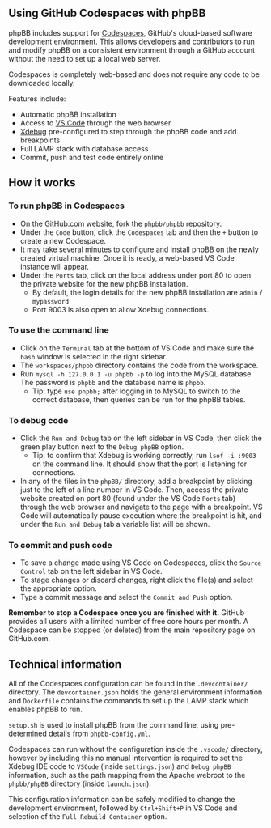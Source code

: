 ## Using GitHub Codespaces with phpBB

phpBB includes support for [Codespaces](https://docs.github.com/en/codespaces), GitHub's cloud-based software development environment. This allows developers and contributors to run and modify phpBB on a consistent environment through a GitHub account without the need to set up a local web server.

Codespaces is completely web-based and does not require any code to be downloaded locally.

Features include:

* Automatic phpBB installation
* Access to [VS Code](https://docs.github.com/en/codespaces/the-githubdev-web-based-editor) through the web browser 
* [Xdebug](https://github.com/xdebug/vscode-php-debug) pre-configured to step through the phpBB code and add breakpoints
* Full LAMP stack with database access
* Commit, push and test code entirely online

## How it works

### To run phpBB in Codespaces

* On the GitHub.com website, fork the `phpbb/phpbb` repository.
* Under the `Code` button, click the `Codespaces` tab and then the `+` button to create a new Codespace.
* It may take several minutes to configure and install phpBB on the newly created virtual machine. Once it is ready, a web-based VS Code instance will appear.
* Under the `Ports` tab, click on the local address under port 80 to open the private website for the new phpBB installation.
    * By default, the login details for the new phpBB installation are `admin` / `mypassword`
    * Port 9003 is also open to allow Xdebug connections.

### To use the command line

* Click on the `Terminal` tab at the bottom of VS Code and make sure the `bash` window is selected in the right sidebar.
* The `workspaces/phpbb` directory contains the code from the workspace.
* Run `mysql -h 127.0.0.1 -u phpbb -p` to log into the MySQL database. The password is `phpbb` and the database name is `phpbb`.
    * Tip: type `use phpbb;` after logging in to MySQL to switch to the correct database, then queries can be run for the phpBB tables.

### To debug code

* Click the `Run and Debug` tab on the left sidebar in VS Code, then click the green play button next to the `Debug phpBB` option.
    * Tip: to confirm that Xdebug is working correctly, run `lsof -i :9003` on the command line. It should show that the port is listening for connections.
* In any of the files in the `phpBB/` directory, add a breakpoint by clicking just to the left of a line number in VS Code. Then, access the private website created on port 80 (found under the VS Code `Ports` tab) through the web browser and navigate to the page with a breakpoint. VS Code will automatically pause execution where the breakpoint is hit, and under the `Run and Debug` tab a variable list will be shown.

### To commit and push code

* To save a change made using VS Code on Codespaces, click the `Source Control` tab on the left sidebar in VS Code.
* To stage changes or discard changes, right click the file(s) and select the appropriate option.
* Type a commit message and select the `Commit and Push` option.

**Remember to stop a Codespace once you are finished with it.** GitHub provides all users with a limited number of free core hours per month. A Codespace can be stopped (or deleted) from the main repository page on GitHub.com.

## Technical information

All of the Codespaces configuration can be found in the `.devcontainer/` directory. The `devcontainer.json` holds the general environment information and `Dockerfile` contains the commands to set up the LAMP stack which enables phpBB to run.

`setup.sh` is used to install phpBB from the command line, using pre-determined details from `phpbb-config.yml`.

Codespaces can run without the configuration inside the `.vscode/` directory, however by including this no manual intervention is required to set the Xdebug IDE code to `VSCode` (inside `settings.json`) and  `Debug phpBB` information, such as the path mapping from the Apache webroot to the `phpbb/phpBB` directory (inside `launch.json`).

This configuration information can be safely modified to change the development environment, followed by `Ctrl+Shift+P` in VS Code and selection of the `Full Rebuild Container` option.